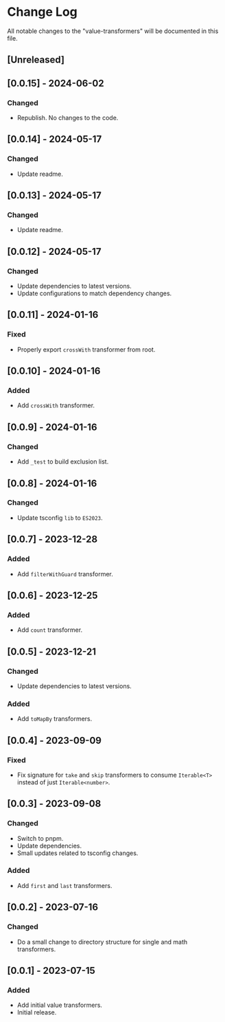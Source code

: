 # Change Log

All notable changes to the "value-transformers" will be documented in this file.

## [Unreleased]

## [0.0.15] - 2024-06-02

### Changed

- Republish. No changes to the code.

## [0.0.14] - 2024-05-17

### Changed

- Update readme.

## [0.0.13] - 2024-05-17

### Changed

- Update readme.

## [0.0.12] - 2024-05-17

### Changed

- Update dependencies to latest versions.
- Update configurations to match dependency changes.

## [0.0.11] - 2024-01-16

### Fixed

- Properly export `crossWith` transformer from root.

## [0.0.10] - 2024-01-16

### Added

- Add `crossWith` transformer.

## [0.0.9] - 2024-01-16

### Changed

- Add `_test` to build exclusion list.

## [0.0.8] - 2024-01-16

### Changed

- Update tsconfig `lib` to `ES2023`.

## [0.0.7] - 2023-12-28

### Added

- Add `filterWithGuard` transformer.

## [0.0.6] - 2023-12-25

### Added

- Add `count` transformer.

## [0.0.5] - 2023-12-21

### Changed

- Update dependencies to latest versions.

### Added

- Add `toMapBy` transformers.

## [0.0.4] - 2023-09-09

### Fixed

- Fix signature for `take` and `skip` transformers to consume `Iterable<T>` instead of just `Iterable<number>`.

## [0.0.3] - 2023-09-08

### Changed

- Switch to pnpm.
- Update dependencies.
- Small updates related to tsconfig changes.

### Added

- Add `first` and `last` transformers.

## [0.0.2] - 2023-07-16

### Changed

- Do a small change to directory structure for single and math transformers.

## [0.0.1] - 2023-07-15

### Added

- Add initial value transformers.
- Initial release.

<!--
See: https://common-changelog.org/

## [0.0.1] - 2023-01-01

### Changed

### Added

### Removed

### Fixed
-->
